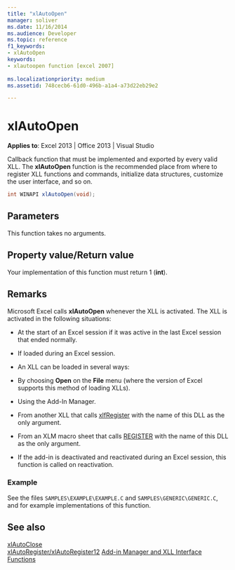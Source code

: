 ```yaml
---
title: "xlAutoOpen" 
manager: soliver
ms.date: 11/16/2014
ms.audience: Developer
ms.topic: reference
f1_keywords:
- xlAutoOpen
keywords:
- xlautoopen function [excel 2007]
 
ms.localizationpriority: medium
ms.assetid: 748cecb6-61d0-496b-a1a4-a73d22eb29e2

---
```


# xlAutoOpen

 **Applies to**: Excel 2013 | Office 2013 | Visual Studio
  
Callback function that must be implemented and exported by every valid XLL. The **xlAutoOpen** function is the recommended place from where to register XLL functions and commands, initialize data structures, customize the user interface, and so on.
  
```cs
int WINAPI xlAutoOpen(void);
```

## Parameters

This function takes no arguments.
  
## Property value/Return value

Your implementation of this function must return 1 (**int**).
  
## Remarks

Microsoft Excel calls **xlAutoOpen** whenever the XLL is activated. The XLL is activated in the following situations:
  
- At the start of an Excel session if it was active in the last Excel session that ended normally.

- If loaded during an Excel session.

- An XLL can be loaded in several ways:

- By choosing **Open** on the **File** menu (where the version of Excel supports this method of loading XLLs).

- Using the Add-In Manager.

- From another XLL that calls [xlfRegister](xlfregister-form-1.md) with the name of this DLL as the only argument.

- From an XLM macro sheet that calls [REGISTER](xlfregister-form-1.md) with the name of this DLL as the only argument.

- If the add-in is deactivated and reactivated during an Excel session, this function is called on reactivation.

### Example

See the files `SAMPLES\EXAMPLE\EXAMPLE.C` and `SAMPLES\GENERIC\GENERIC.C`, and for example implementations of this function.
  
## See also

[xlAutoClose](xlautoclose.md)  
[xlAutoRegister/xlAutoRegister12](xlautoregister-xlautoregister12.md)
[Add-in Manager and XLL Interface Functions](add-in-manager-and-xll-interface-functions.md)
